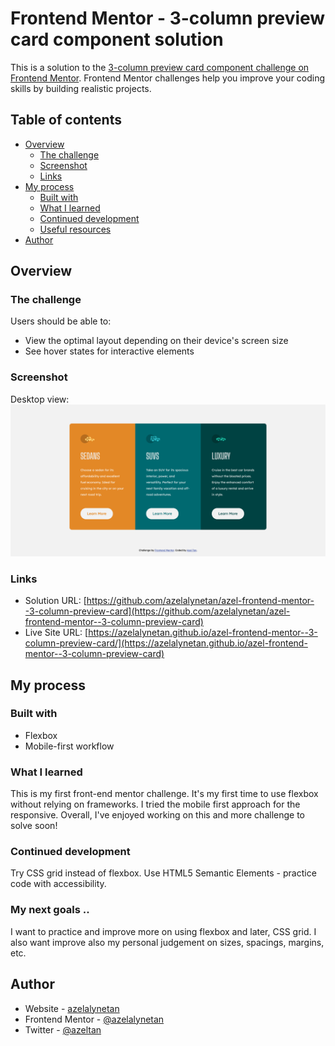 # Frontend Mentor - 3-column preview card component solution

This is a solution to the [3-column preview card component challenge on Frontend Mentor](https://www.frontendmentor.io/challenges/3column-preview-card-component-pH92eAR2-). Frontend Mentor challenges help you improve your coding skills by building realistic projects. 

## Table of contents

- [Overview](#overview)
  - [The challenge](#the-challenge)
  - [Screenshot](#screenshot)
  - [Links](#links)
- [My process](#my-process)
  - [Built with](#built-with)
  - [What I learned](#what-i-learned)
  - [Continued development](#continued-development)
  - [Useful resources](#useful-resources)
- [Author](#author)

## Overview

### The challenge

Users should be able to:

- View the optimal layout depending on their device's screen size
- See hover states for interactive elements

### Screenshot

Desktop view:
![](./screenshot.png)

### Links

- Solution URL: [https://github.com/azelalynetan/azel-frontend-mentor--3-column-preview-card](https://github.com/azelalynetan/azel-frontend-mentor--3-column-preview-card)
- Live Site URL: [https://azelalynetan.github.io/azel-frontend-mentor--3-column-preview-card/](https://azelalynetan.github.io/azel-frontend-mentor--3-column-preview-card)


## My process

### Built with

- Flexbox
- Mobile-first workflow

### What I learned

This is my first front-end mentor challenge. 
It's my first time to use flexbox without relying on frameworks. I tried the mobile first approach for the responsive. 
Overall, I've enjoyed working on this and more challenge to solve soon!

### Continued development

Try CSS grid instead of flexbox.
Use HTML5 Semantic Elements - practice code with accessibility.

### My next goals ..

I want to practice and improve more on using flexbox and later, CSS grid. 
I also want improve also my personal judgement on sizes, spacings, margins, etc. 

## Author

- Website - [azelalynetan](https://azelalynetan.github.io/)
- Frontend Mentor - [@azelalynetan](https://www.frontendmentor.io/profile/azelalynetan)
- Twitter - [@azeltan](https://www.twitter.com/azeltan)